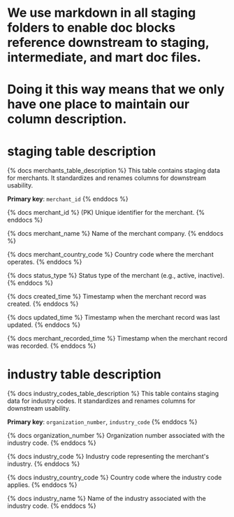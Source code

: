 # We use markdown in all staging folders to enable doc blocks reference downstream to staging, intermediate, and mart doc files.
# Doing it this way means that we only have one place to maintain our column description.

# staging table description

{% docs merchants_table_description %}
This table contains staging data for merchants. It standardizes and renames columns for downstream usability.

**Primary key**: `merchant_id`
{% enddocs %}

{% docs merchant_id %}
(PK) Unique identifier for the merchant.
{% enddocs %}


{% docs merchant_name %}
Name of the merchant company.
{% enddocs %}

{% docs merchant_country_code %}
Country code where the merchant operates.
{% enddocs %}

{% docs status_type %}
Status type of the merchant (e.g., active, inactive).
{% enddocs %}

{% docs created_time %}
Timestamp when the merchant record was created.
{% enddocs %}

{% docs updated_time %}
Timestamp when the merchant record was last updated.
{% enddocs %}

{% docs merchant_recorded_time %}
Timestamp when the merchant record was recorded.
{% enddocs %}



# industry table description

{% docs industry_codes_table_description %}
This table contains staging data for industry codes. It standardizes and renames columns for downstream usability.

**Primary key**: `organization_number`, `industry_code`
{% enddocs %}

{% docs organization_number %}
Organization number associated with the industry code.
{% enddocs %}

{% docs industry_code %}
Industry code representing the merchant's industry.
{% enddocs %}

{% docs industry_country_code %}
Country code where the industry code applies.
{% enddocs %}

{% docs industry_name %}
Name of the industry associated with the industry code.
{% enddocs %}